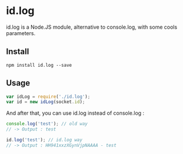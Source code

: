 # id.log
id.log is a Node.JS module, alternative to console.log, with some cools parameters.

## Install

```
npm install id.log --save
```
## Usage

``` js
var idLog = require('./id.log');
var id = new idLog(socket.id);
```

And after that, you can use id.log instead of console.log :

``` js
console.log('test'); // old way
// -> Output : test

id.log('test'); // id.log way
// -> Output : HH941xxzXGynVjpNAAAA - test
```

